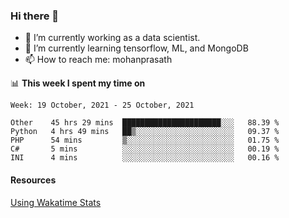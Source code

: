 ### Hi there 👋

- 🔭 I’m currently working as a data scientist.
- 🌱 I’m currently learning tensorflow, ML, and MongoDB
- 📫 How to reach me: mohanprasath

📊 **This week I spent my time on**
<!--START_SECTION:waka-->
```text
Week: 19 October, 2021 - 25 October, 2021

Other    45 hrs 29 mins  ██████████████████████░░░   88.39 % 
Python   4 hrs 49 mins   ██▒░░░░░░░░░░░░░░░░░░░░░░   09.37 % 
PHP      54 mins         ▒░░░░░░░░░░░░░░░░░░░░░░░░   01.75 % 
C#       5 mins          ░░░░░░░░░░░░░░░░░░░░░░░░░   00.19 % 
INI      4 mins          ░░░░░░░░░░░░░░░░░░░░░░░░░   00.16 % 
```
<!--END_SECTION:waka-->

#### Resources
[Using Wakatime Stats](https://github.com/marketplace/actions/waka-readme)

